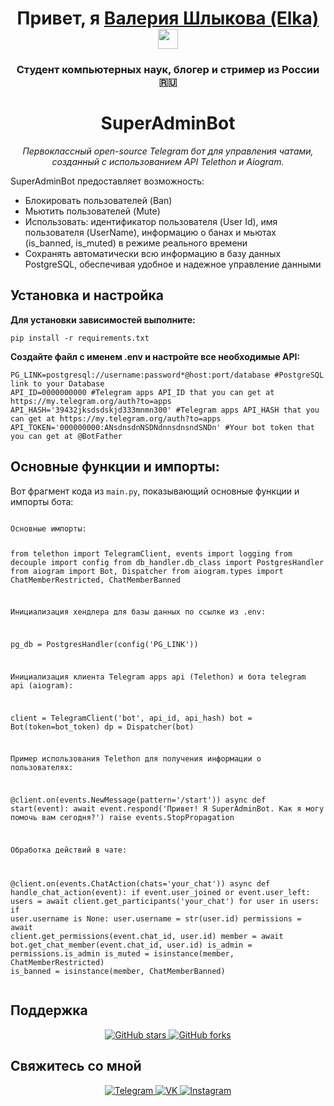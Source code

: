 <h1 align="center">
  Привет, я <a href="https://github.com/tima03/" target="_blank">Валерия Шлыкова (Elka)</a>
  <img src="https://github.com/blackcater/blackcater/raw/main/images/Hi.gif" height="32"/>
</h1>
<h3 align="center">Студент компьютерных наук, блогер и стример из России 🇷🇺</h3>

<h1 align="center">SuperAdminBot</h1>

<p align="center">
  <em>Первоклассный open-source Telegram бот для управления чатами, созданный с использованием API Telethon и Aiogram.</em>
</p>

<p>
  SuperAdminBot предоставляет возможность:
  <ul>
    <li>Блокировать пользователей (Ban)</li>
    <li>Мьютить пользователей (Mute)</li>
    <li>Использовать: идентификатор пользователя (User Id), имя пользователя (UserName), информацию о банах и мьютах (is_banned, is_muted) в режиме реального времени</li>
    <li>Сохранять автоматически всю информацию в базу данных PostgreSQL, обеспечивая удобное и надежное управление данными</li>
  </ul>
</p>

<h2>Установка и настройка</h2>
<p><strong>Для установки зависимостей выполните:</strong></p>
<pre><code>pip install -r requirements.txt</code></pre>

<p><strong>Создайте файл с именем .env и настройте все необходимые API:</strong></p>
<pre><code>PG_LINK=postgresql://username:password*@host:port/database #PostgreSQL link to your Database
API_ID=0000000000 #Telegram apps API_ID that you can get at https://my.telegram.org/auth?to=apps
API_HASH='39432jksdsdskjd333mnmn300' #Telegram apps API_HASH that you can get at https://my.telegram.org/auth?to=apps
API_TOKEN='000000000:ANsdnsdnNSDNdnnsdnsndSNDn' #Your bot token that you can get at @BotFather
</code></pre>

<h2>Основные функции и импорты:</h2>
<p>Вот фрагмент кода из <code>main.py</code>, показывающий основные функции и импорты бота:</p>
<pre><code>
Основные импорты:


from telethon import TelegramClient, events
import logging
from decouple import config
from db_handler.db_class import PostgresHandler
from aiogram import Bot, Dispatcher
from aiogram.types import ChatMemberRestricted, ChatMemberBanned

Инициализация хендлера для базы данных по ссылке из .env:

pg_db = PostgresHandler(config('PG_LINK'))

Инициализация клиента Telegram apps api (Telethon) и бота telegram api (aiogram):

client = TelegramClient('bot', api_id, api_hash)
bot = Bot(token=bot_token)
dp = Dispatcher(bot)

Пример использования Telethon для получения информации о пользователях:

@client.on(events.NewMessage(pattern='/start'))
async def start(event):
    await event.respond('Привет! Я SuperAdminBot. Как я могу помочь вам сегодня?')
    raise events.StopPropagation

Обработка действий в чате:

@client.on(events.ChatAction(chats='your_chat'))
async def handle_chat_action(event):
    if event.user_joined or event.user_left:
        users = await client.get_participants('your_chat')
        for user in users:
            if user.username is None:
                user.username = str(user.id)
            permissions = await client.get_permissions(event.chat_id, user.id)
            member = await bot.get_chat_member(event.chat_id, user.id)
            is_admin = permissions.is_admin
            is_muted = isinstance(member, ChatMemberRestricted)
            is_banned = isinstance(member, ChatMemberBanned)
</code></pre>

<h2>Поддержка</h2>
<p align="center">
  <a href="https://github.com/tima03/SuperAdminBot" target="_blank">
    <img src="https://img.shields.io/github/stars/tima03/SuperAdminBot?style=social" alt="GitHub stars"/>
  </a>
  <a href="https://github.com/tima03/SuperAdminBot/fork" target="_blank">
    <img src="https://img.shields.io/github/forks/tima03/SuperAdminBot?style=social" alt="GitHub forks"/>
  </a>
</p>

<h2>Свяжитесь со мной</h2>
<p align="center">
  <a href="https://t.me/elka_micro" target="_blank">
    <img src="https://img.icons8.com/color/48/000000/telegram-app.png" alt="Telegram"/>
  </a>
  <a href="https://vk.com/elkatsgirl" target="_blank">
    <img src="https://img.icons8.com/color/48/000000/vk-com.png" alt="VK"/>
  </a>
  <a href="https://www.instagram.com/elka_ts" target="_blank">
    <img src="https://img.icons8.com/color/48/000000/instagram-new.png" alt="Instagram"/>
  </a>
</p>
